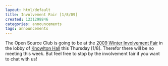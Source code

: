 ```yaml
---
layout: html/default
title: Involvement Fair [1/8/09]
created: 1231298846
categories: announcements
tags: announcements
---
```

The Open Source Club is going to be at the [2009 Winter Involvement Fair](http://ohiounion.osu.edu/studentorgs/events_winter_involvement.asp) in the lobby of [Knowlton Hall](http://www.osu.edu/map/building.php?building=017) this Thursday [1/8]. Therefor there will be no meeting this week. But feel free to stop by the involvement fair if you want to chat with us!
